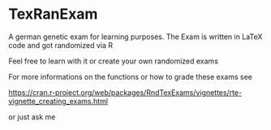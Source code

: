 # TexRanExam
A german genetic exam for learning purposes. The Exam is written in LaTeX code and got randomized via R

Feel free to learn with it or create your own randomized exams

For more informations on the functions or how to grade these exams see

https://cran.r-project.org/web/packages/RndTexExams/vignettes/rte-vignette_creating_exams.html

or just ask me
